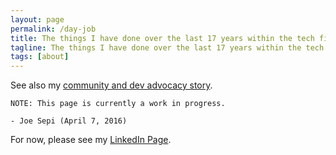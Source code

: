 ```yaml
---
layout: page
permalink: /day-job
title: The things I have done over the last 17 years within the tech field
tagline: The things I have done over the last 17 years within the tech field
tags: [about]
---
```


See also my [community and dev advocacy story](/dev-advocate).

```
NOTE: This page is currently a work in progress.
```
```
- Joe Sepi (April 7, 2016)
```

For now, please see my [LinkedIn Page](https://www.linkedin.com/in/joesepi).
